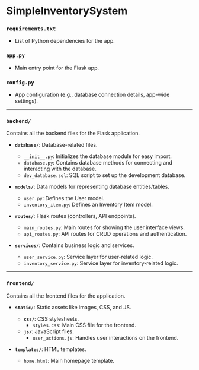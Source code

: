 # SimpleInventorySystem

### `requirements.txt`
- List of Python dependencies for the app.

### `app.py`
- Main entry point for the Flask app.

### `config.py`
- App configuration (e.g., database connection details, app-wide settings).

---

### `backend/`
Contains all the backend files for the Flask application.

- **`database/`**: Database-related files.
  - `__init__.py`: Initializes the database module for easy import.
  - `database.py`: Contains database methods for connecting and interacting with the database.
  - `dev_database.sql`: SQL script to set up the development database.

- **`models/`**: Data models for representing database entities/tables.
  - `user.py`: Defines the User model.
  -  `inventory_item.py`: Defines an Inventory Item model.

- **`routes/`**: Flask routes (controllers, API endpoints).
  - `main_routes.py`: Main routes for showing the user interface views.
  - `api_routes.py`: API routes for CRUD operations and authentication.

- **`services/`**: Contains business logic and services.
  - `user_service.py`: Service layer for user-related logic.
  - `inventory_service.py`: Service layer for inventory-related logic.

---

### `frontend/`
Contains all the frontend files for the application.

- **`static/`**: Static assets like images, CSS, and JS.
  - **`css/`**: CSS stylesheets.
    - `styles.css`: Main CSS file for the frontend.
  - **`js/`**: JavaScript files.
    - `user_actions.js`: Handles user interactions on the frontend.

- **`templates/`**: HTML templates.
  - `home.html`: Main homepage template.

